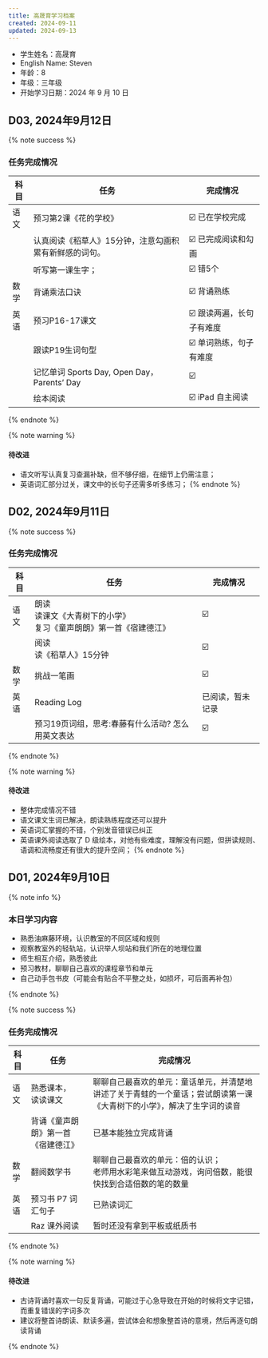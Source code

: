 ```yaml
---
title: 高晟育学习档案
created: 2024-09-11
updated: 2024-09-13
---
```


- 学生姓名：高晟育
- English Name: Steven
- 年龄：8
- 年级：三年级
- 开始学习日期：2024 年 9 月 10 日

## D03, 2024年9月12日

{% note success %}

### 任务完成情况

| 科目  | 任务                                     | 完成情况           |
| --- | -------------------------------------- | -------------- |
| 语文  | 预习第2课《花的学校》                            | ☑️ 已在学校完成      |
|     | 认真阅读《稻草人》15分钟，注意勾画积累有新鲜感的词句。           | ☑️ 已完成阅读和勾画    |
|     | 听写第一课生字；                               | ☑️ 错5个         |
| 数学  | 背诵乘法口诀                                 | ☑️ 背诵熟练        |
| 英语  | 预习P16-17课文                             | ☑️ 跟读两遍，长句子有难度 |
|     | 跟读P19生词句型                              | ☑️ 单词熟练，句子有难度  |
|     | 记忆单词 Sports Day, Open Day，Parents’ Day | ☑️             |
|     | 绘本阅读                                   | ☑️ iPad 自主阅读   |

{% endnote %}

{% note warning %}

#### 待改进

- 语文听写认真复习查漏补缺，但不够仔细，在细节上仍需注意；
- 英语词汇部分过关，课文中的长句子还需多听多练习；
{% endnote %}

## D02, 2024年9月11日

{% note success %}

### 任务完成情况

| 科目  | 任务                                      | 完成情况     |
| --- | --------------------------------------- | -------- |
| 语文  | 朗读<br>读课文《大青树下的小学》<br>复习《童声朗朗》第一首《宿建德江》 | ☑️       |
|     | 阅读<br>读《稻草人》15分钟                        | ☑️       |
| 数学  | 挑战一笔画                                   | ☑️       |
| 英语  | Reading Log                             | 已阅读，暂未记录 |
|     | 预习19页词组，思考:春藤有什么活动? 怎么用英文表达             | ☑️       |


{% endnote %}

{% note warning %}

#### 待改进

- 整体完成情况不错
- 语文课文生词已解决，朗读熟练程度还可以提升
- 英语词汇掌握的不错，个别发音错误已纠正
- 英语课外阅读选取了 D 级绘本，对他有些难度，理解没有问题，但拼读规则、语调和流畅度还有很大的提升空间；
{% endnote %}

## D01, 2024年9月10日

{% note info %}

### 本日学习内容

- 熟悉油麻藤环境，认识教室的不同区域和规则
- 观察教室外的轻轨站，认识举人坝站和我们所在的地理位置
- 师生相互介绍，熟悉彼此
- 预习教材，聊聊自己喜欢的课程章节和单元
- 自己动手包书皮（可能会有贴合不平整之处，如损坏，可后面再补包）

{% endnote %}

{% note success %}

### 任务完成情况

| 科目  | 任务                | 完成情况                                                        |
| --- | ----------------- | ----------------------------------------------------------- |
| 语文  | 熟悉课本，<br>读读课文     | 聊聊自己最喜欢的单元：童话单元，并清楚地讲述了关于青蛙的一个童话；尝试朗读第一课《大青树下的小学》，解决了生字词的读音 |
|     | 背诵《童声朗朗》第一首《宿建德江》 | 已基本能独立完成背诵                                                  |
| 数学  | 翻阅数学书             | 聊聊自己最喜欢的单元：倍的认识；<br>老师用水彩笔来做互动游戏，询问倍数，能很快找到合适倍数的笔的数量        |
| 英语  | 预习书 P7 词汇句子       | 已熟读词汇                                                       |
|     | Raz 课外阅读          | 暂时还没有拿到平板或纸质书                                               |
{% endnote %}

{% note warning %}

#### 待改进

- 古诗背诵时喜欢一句反复背诵，可能过于心急导致在开始的时候将文字记错，而重复错误的字词多次
- 建议将整首诗朗读、默读多遍，尝试体会和想象整首诗的意境，然后再逐句朗读背诵

{% endnote %}
